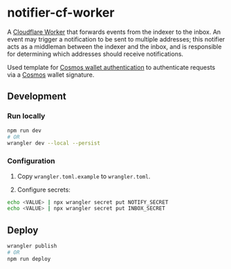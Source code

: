 # notifier-cf-worker

A [Cloudflare Worker](https://workers.cloudflare.com/) that forwards events from
the indexer to the inbox. An event may trigger a notification to be sent to
multiple addresses; this notifier acts as a middleman between the indexer and
the inbox, and is responsible for determining which addresses should receive
notifications.

Used template for [Cosmos wallet
authentication](https://github.com/NoahSaso/cloudflare-worker-cosmos-auth) to
authenticate requests via a [Cosmos](https://cosmos.network) wallet signature.

## Development

### Run locally

```sh
npm run dev
# OR
wrangler dev --local --persist
```

### Configuration

1. Copy `wrangler.toml.example` to `wrangler.toml`.

2. Configure secrets:

```sh
echo <VALUE> | npx wrangler secret put NOTIFY_SECRET
echo <VALUE> | npx wrangler secret put INBOX_SECRET
```

## Deploy

```sh
wrangler publish
# OR
npm run deploy
```
